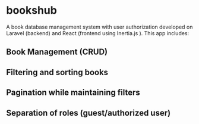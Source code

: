 # bookshub
A book database management system with user authorization developed on Laravel (backend) and React (frontend using Inertia.js ). This app includes:
## Book Management (CRUD)
## Filtering and sorting books
## Pagination while maintaining filters
## Separation of roles (guest/authorized user)
